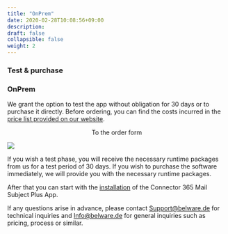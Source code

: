 ```yaml
---
title: "OnPrem"
date: 2020-02-28T10:08:56+09:00
description: 
draft: false
collapsible: false
weight: 2
---
```

### Test & purchase

### OnPrem

We grant the option to test the app without obligation for 30 days or to purchase it directly.
Before ordering, you can find the costs incurred in the [price list provided on our website](https://www.belware.de/preise?lang=en).

<p style="text-align: center;">
To the order form
</p>

[<img src="/images/apps/Forms_plus.png">](https://forms.office.com/Pages/ResponsePage.aspx?id=wbg8p1B5wk60E37fEWJ6gK10RbLPyuxOs2bKXXZxm8JUM0tNOEJVMlIxUkpOQzJTN0owME5OV0wwNy4u)

If you wish a test phase, you will receive the necessary runtime packages from us for a test period of 30 days.
If you wish to purchase the software immediately, we will provide you with the necessary runtime packages.

After that you can start with the [installation](/en-us/apps/mail-subject-plus/first-steps/installation/) of the Connector 365 Mail Subject Plus App.

If any questions arise in advance, please contact Support@belware.de for technical inquiries and Info@belware.de for general inquiries such as pricing, process or similar.